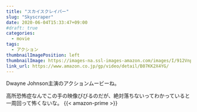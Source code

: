 ```yaml
---
title: "スカイスクレイパー"
slug: "Skyscraper"
date: 2020-06-04T15:33:47+09:00
#draft: true
categories:
  - movie
tags:
  - アクション
thumbnailImagePosition: left
thumbnailImage: https://images-na.ssl-images-amazon.com/images/I/912VnpIsgZL._SX600_.jpg
link_url: https://www.amazon.co.jp/gp/video/detail/B07KK2X4YG/
---
```

Dwayne Johnson主演のアクションムービーね。
<!--more-->
高所恐怖症なんでこの手の映像びびるのだが、絶対落ちないってわかっていると一周回って怖くないな。
{{< amazon-prime >}}
